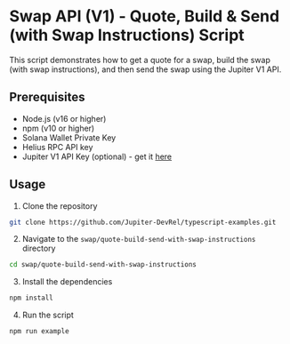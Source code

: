 # Swap API (V1) - Quote, Build & Send (with Swap Instructions) Script

This script demonstrates how to get a quote for a swap, build the swap (with swap instructions), and then send the swap using the Jupiter V1 API.

## Prerequisites

- Node.js (v16 or higher)
- npm (v10 or higher)
- Solana Wallet Private Key
- Helius RPC API key
- Jupiter V1 API Key (optional) - get it [here](https://portal.jup.ag/)

## Usage

1. Clone the repository

```bash
git clone https://github.com/Jupiter-DevRel/typescript-examples.git
```

2. Navigate to the `swap/quote-build-send-with-swap-instructions` directory

```bash
cd swap/quote-build-send-with-swap-instructions
```

3. Install the dependencies

```bash
npm install
```

4. Run the script

```bash
npm run example
```
